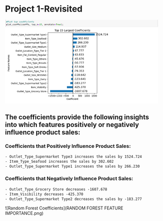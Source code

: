 # Project 1-Revisited
 ![Linear Regression Coefficients](coefficients.png)
## The coefficients provide the following insights into which features positively or negatively influence product sales:
### Coefficients that Positively Influence Product Sales:
    - Outlet_Type_Supermarket Type3 increases the sales by 1524.724
    - Item_Type_Seafood increases the sales by 302.602
    - Outlet_Type_Supermarket Type1 increases the sales by 266.230
### Coefficients that Negatively Influence Product Sales:
    - Outlet_Type_Grocery Store decreases -1607.678
    - Item_Visibility decreases -425.370
    - Outlet_Type_Supermarket Type2 decreases the sales by -183.277
   ![Random Forest Coefficients](RANDOM FOREST FEATURE IMPORTANCE.png)
